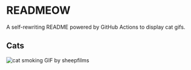# READMEOW

A self-rewriting README powered by GitHub Actions to display cat gifs.

## Cats

![cat smoking GIF by sheepfilms](https://media2.giphy.com/media/l0ExdMHUDKteztyfe/200.gif?cid=9acd02da5vqc7x9hp3ts118jvsyxa3ofuxy108nzzw2iix1e&ep=v1_gifs_search&rid=200.gif&ct=g)

